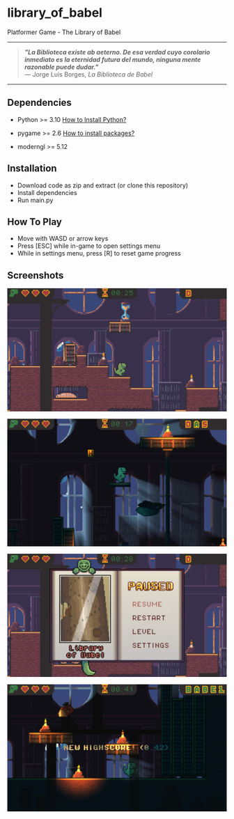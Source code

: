 # library_of_babel
Platformer Game - The Library of Babel

---

> _**"La Biblioteca existe ab aeterno. De esa verdad cuyo corolario inmediato es la eternidad futura del mundo, ninguna mente razonable puede dudar."**_  
> — Jorge Luis Borges, *La Biblioteca de Babel*

---
## Dependencies
- Python >= 3.10 [How to Install Python?](https://www.geeksforgeeks.org/how-to-install-python-on-windows/)


- pygame >= 2.6 [How to install packages?](https://packaging.python.org/en/latest/tutorials/installing-packages/)
- moderngl >= 5.12

## Installation

- Download code as zip and extract (or clone this repository)
- Install dependencies
- Run main.py

## How To Play
- Move with WASD or arrow keys
- Press [ESC] while in-game to open settings menu
- While in settings menu, press [R] to reset game progress

## Screenshots
![The Library of Babel - Gameplay](project/screenshot_4.png) 

![The Library of Babel - Gameplay](project/screenshot_3.png)

![The Library of Babel - Gameplay](project/screenshot_5.png)

![The Library of Babel - Gameplay](project/screenshot_7.png)